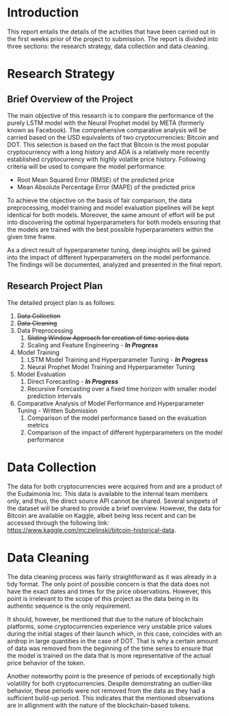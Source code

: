 # Introduction

This report entails the details of the actvities that have been carried out in the first weeks prior of the project to submission. The report is divided into three sections: the research strategy, data collection and data cleaning.

# Research Strategy

## Brief Overview of the Project
The main objective of this research is to compare the performance of the purely LSTM model with the Neural Prophet model by META (formerly known as Facebook). The comprehensive comparative analysis will be carried based on the USD equivalents of two cryptocurrencies: Bitcoin and DOT. This selection is based on the fact that Bitcoin is the most popular cryptocurrency with a long history and ADA is a relatively more recently established cryptocurrency with highly volatile price history. Following criteria will be used to compare the model performance:
- Root Mean Squared Error (RMSE) of the predicted price
- Mean Absolute Percentage Error (MAPE) of the predicted price

To achieve the objective on the basis of fair comparison, the data preprocessing, model training and model evaluation pipelines will be kept identical for both models. Moreover, the same amount of effort will be put into discovering the optimal hyperparameters for both models ensuring that the models are trained with the best possible hyperparameters within the given time frame.

As a direct result of hyperparameter tuning, deep insights will be gained into the impact of different hyperparameters on the model performance. The findings will be documented, analyzed and presented in the final report.

## Research Project Plan
The detailed project plan is as follows:
1. ~~Data Collection~~
2. ~~Data Cleaning~~
3. Data Preprocessing
    1. ~~Sliding Window Approach for creation of time series data~~
    2. Scaling and Feature Engineering - ***In Progress***
4. Model Training
    1. LSTM Model Training and Hyperparameter Tuning - ***In Progress***
    2. Neural Prophet Model Training and Hyperparameter Tuning
5. Model Evaluation
    1. Direct Forecasting - ***In Progress***
    2. Recursive Forecasting over a fixed time horizon with smaller model prediction intervals
6. Comparative Analysis of Model Performance and Hyperparameter Tuning - Written Submission
    1. Comparison of the model performance based on the evaluation metrics
    2. Comparison of the impact of different hyperparameters on the model performance

# Data Collection
The data for both cryptocurrencies were acquired from and are a product of the Eudaimonia Inc. This data is available to the internal team members only, and thus, the direct source API cannot be shared. Several snippets of the dataset will be shared to provide a brief overview. However, the data for Bitcoin are available on Kaggle, albeit being less recent and can be accessed through the following link: https://www.kaggle.com/mczielinski/bitcoin-historical-data.


# Data Cleaning

The data cleaning process was fairly straightforward as it was already in a tidy format. The only point of possible concern is that the data does not have the exact dates and times for the price observations. However, this point is irrelevant to the scope of this project as the data being in its authentic sequence is the only requirement. 

It should, however, be mentioned that due to the nature of blockchain platforms, some cryptocurrencies experience very unstable price values during the initial stages of their launch which, in this case, coincides with an airdrop in large quantities in the case of DOT. That is why a certain amount of data was removed from the beginning of the time series to ensure that the model is trained on the data that is more representative of the actual price behavior of the token.

Another noteworthy point is the presence of periods of exceptionally high volatility for both cryptocurrencies. Despite demonstrating an outlier-like behavior, these periods were not removed from the data as they had a sufficient build-up period. This indicates that the mentioned observations are in allignment with the nature of the blockchain-based tokens. 
